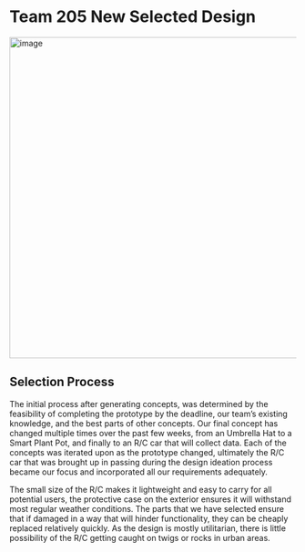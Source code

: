 # Team 205 New Selected Design

<img width="564" alt="image" src="https://github.com/WhoWaWay/WhoWaWay.github.io/assets/157083035/ca567e94-dcd2-4700-ad1b-c516a0d95d24">

## Selection Process
The initial process after generating concepts, was determined by the feasibility of completing the prototype by the deadline, our team’s existing knowledge, and the best parts of other concepts. Our final concept has changed multiple times over the past few weeks, from an Umbrella Hat to a Smart Plant Pot, and finally to an R/C car that will collect data. Each of the concepts was iterated upon as the prototype changed, ultimately the R/C car that was brought up in passing during the design ideation process became our focus and incorporated all our requirements adequately. 

The small size of the R/C makes it lightweight and easy to carry for all potential users, the protective case on the exterior ensures it will withstand most regular weather conditions. The parts that we have selected ensure that if damaged in a way that will hinder functionality, they can be cheaply replaced relatively quickly. As the design is mostly utilitarian, there is little possibility of the R/C getting caught on twigs or rocks in urban areas. 

